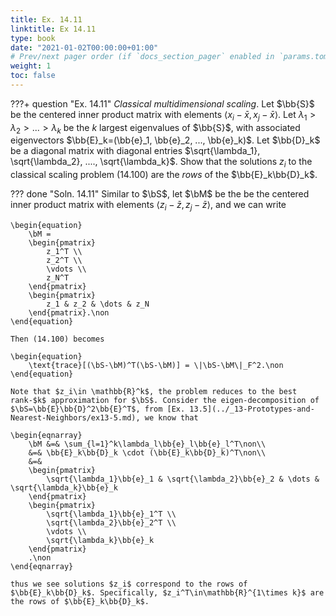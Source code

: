 ```yaml
---
title: Ex. 14.11
linktitle: Ex 14.11
type: book
date: "2021-01-02T00:00:00+01:00"
# Prev/next pager order (if `docs_section_pager` enabled in `params.toml`)
weight: 1
toc: false
---
```


???+ question "Ex. 14.11"
	*Classical multidimensional scaling*. Let $\bb{S}$ be the centered inner product matrix with elements $\langle x_i-\bar x, x_j-\bar x \rangle$. Let $\lambda_1 > \lambda_2 > ... > \lambda_k$ be the $k$ largest eigenvalues of $\bb{S}$, with associated eigenvectors $\bb{E}_k=(\bb{e}_1, \bb{e}_2, ..., \bb{e}_k)$. Let $\bb{D}_k$ be a diagonal matrix with diagonal entries $\sqrt{\lambda_1}, \sqrt{\lambda_2}, ...., \sqrt{\lambda_k}$. Show that the solutions $z_i$ to the classical scaling problem (14.100) are the *rows* of the $\bb{E}_k\bb{D}_k$.

??? done "Soln. 14.11"
	Similar to $\bS$, let $\bM$ be the be the centered inner product matrix with elements $\langle z_i-\bar z, z_j-\bar z \rangle$, and we can write
	
    \begin{equation}
		\bM = 
		\begin{pmatrix}
			z_1^T \\
			z_2^T \\
			\vdots \\
			z_N^T
		\end{pmatrix}
		\begin{pmatrix}
			z_1 & z_2 & \dots & z_N
		\end{pmatrix}.\non
	\end{equation}
	
    Then (14.100) becomes
	
    \begin{equation}
		\text{trace}[(\bS-\bM)^T(\bS-\bM)] = \|\bS-\bM\|_F^2.\non
	\end{equation}
	
    Note that $z_i\in \mathbb{R}^k$, the problem reduces to the best rank-$k$ approximation for $\bS$. Consider the eigen-decomposition of $\bS=\bb{E}\bb{D}^2\bb{E}^T$, from [Ex. 13.5](../_13-Prototypes-and-Nearest-Neighbors/ex13-5.md), we know that 
	
    \begin{eqnarray}
		\bM &=& \sum_{l=1}^k\lambda_l\bb{e}_l\bb{e}_l^T\non\\
		&=& \bb{E}_k\bb{D}_k \cdot (\bb{E}_k\bb{D}_k)^T\non\\
		&=& 
		\begin{pmatrix}
			\sqrt{\lambda_1}\bb{e}_1 & \sqrt{\lambda_2}\bb{e}_2 & \dots & \sqrt{\lambda_k}\bb{e}_k
		\end{pmatrix}
		\begin{pmatrix}
			\sqrt{\lambda_1}\bb{e}_1^T \\
			\sqrt{\lambda_2}\bb{e}_2^T \\
			\vdots \\
			\sqrt{\lambda_k}\bb{e}_k
		\end{pmatrix}
		.\non
	\end{eqnarray}

	thus we see solutions $z_i$ correspond to the rows of $\bb{E}_k\bb{D}_k$. Specifically, $z_i^T\in\mathbb{R}^{1\times k}$ are the rows of $\bb{E}_k\bb{D}_k$. 

